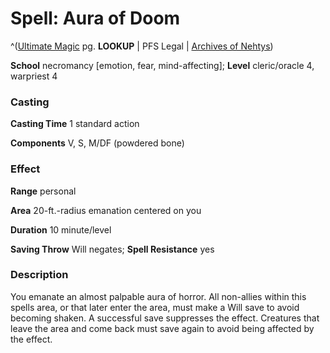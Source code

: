 # Spell: Aura of Doom

^([Ultimate Magic][ss-aura-of-doom] pg. **LOOKUP** | PFS Legal | [Archives of Nehtys][sn-aura-of-doom])

**School** necromancy [emotion, fear, mind-affecting]; **Level** cleric/oracle 4, warpriest 4

### Casting

**Casting Time** 1 standard action  

**Components** V, S, M/DF (powdered bone)

### Effect

**Range** personal  

**Area** 20-ft.-radius emanation centered on you  

**Duration** 10 minute/level  

**Saving Throw** Will negates; **Spell Resistance** yes

### Description

You emanate an almost palpable aura of horror. All non-allies within this spells area, or that later enter the area, must make a Will save to avoid becoming shaken. A successful save suppresses the effect. Creatures that leave the area and come back must save again to avoid being affected by the effect.

[ss-aura-of-doom]: http://paizo.com/pathfinderRPG/v57
[sn-aura-of-doom]: http://www.archivesofnethys.com/SpellDisplay.aspx?ItemName=Aura%20of%20Doom